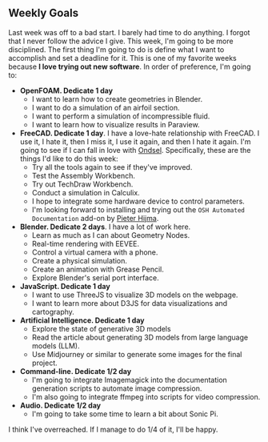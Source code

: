 ## Weekly Goals

Last week was off to a bad start. I barely had time to do anything. I forgot that I never follow the advice I give. This week, I'm going to be more disciplined. The first thing I'm going to do is define what I want to accomplish and set a deadline for it. This is one of my favorite weeks because **I love trying out new software**. In order of preference, I'm going to:

- **OpenFOAM. Dedicate 1 day**
  - I want to learn how to create geometries in Blender.
  - I want to do a simulation of an airfoil section.
  - I want to perform a simulation of incompressible fluid.
  - I want to learn how to visualize results in Paraview.
- **FreeCAD. Dedicate 1 day**. I have a love-hate relationship with FreeCAD. I use it, I hate it, then I miss it, I use it again, and then I hate it again. I'm going to see if I can fall in love with [Ondsel](https://ondsel.com). Specifically, these are the things I'd like to do this week:
  - Try all the tools again to see if they've improved.
  - Test the Assembly Workbench.
  - Try out TechDraw Workbench.
  - Conduct a simulation in Calculix.
  - I hope to integrate some hardware device to control parameters.
  - I'm looking forward to installing and trying out the `OSH Automated Documentation` add-on by [Pieter Hijma](https://pieterhijma.net/index.html).
- **Blender. Dedicate 2 days**. I have a lot of work here.
  - Learn as much as I can about Geometry Nodes.
  - Real-time rendering with EEVEE.
  - Control a virtual camera with a phone.
  - Create a physical simulation.
  - Create an animation with Grease Pencil.
  - Explore Blender's serial port interface.
- **JavaScript. Dedicate 1 day**
  - I want to use ThreeJS to visualize 3D models on the webpage.
  - I want to learn more about D3JS for data visualizations and cartography.
- **Artificial Intelligence. Dedicate 1 day**
  - Explore the state of generative 3D models
  - Read the article about generating 3D models from large language models (LLM).
  - Use Midjourney or similar to generate some images for the final project.
- **Command-line. Dedicate 1/2 day**
  - I'm going to integrate Imagemagick into the documentation generation scripts to automate image compression.
  - I'm also going to integrate ffmpeg into scripts for video compression.
- **Audio. Dedicate 1/2 day**
  - I'm going to take some time to learn a bit about Sonic Pi.

I think I've overreached. If I manage to do 1/4 of it, I'll be happy.